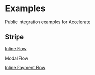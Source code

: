 # Examples

Public integration examples for Accelerate

## Stripe

[Inline Flow](stripe-demo/app/integrated/page.tsx)

[Modal Flow](stripe-demo/app/modal/page.tsx)

[Inline Payment Flow](stripe-demo/app/test/inline-payment/page.tsx)
